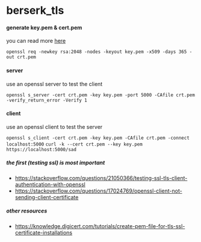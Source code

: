 # berserk_tls

#### generate key.pem & cert.pem
you can read more [here](https://www.digitalocean.com/community/tutorials/openssl-essentials-working-with-ssl-certificates-private-keys-and-csrs#generate-a-self-signed-certificate)

`openssl req -newkey rsa:2048 -nodes -keyout key.pem -x509 -days 365 -out crt.pem`


#### server
use an openssl server to test the client

`openssl s_server -cert crt.pem -key key.pem -port 5000 -CAfile crt.pem -verify_return_error -Verify 1`

#### client
use an openssl client to test the server

`openssl s_client -cert crt.pem -key key.pem -CAfile crt.pem -connect localhost:5000`
`curl -k --cert crt.pem --key key.pem https://localhost:5000/sad`

##### the first (testing ssl) is most important
- https://stackoverflow.com/questions/21050366/testing-ssl-tls-client-authentication-with-openssl
- https://stackoverflow.com/questions/17024769/openssl-client-not-sending-client-certificate

##### other resources
- https://knowledge.digicert.com/tutorials/create-pem-file-for-tls-ssl-certificate-installations
